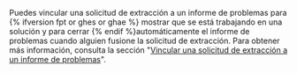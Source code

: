 Puedes vincular una solicitud de extracción a un informe de problemas para {% ifversion fpt or ghes or ghae %} mostrar que se está trabajando en una solución y para cerrar {% endif %}automáticamente el informe de problemas cuando alguien fusione la solicitud de extracción. Para obtener más información, consulta la sección "[Vincular una solicitud de extracción a un informe de problemas](/github/managing-your-work-on-github/linking-a-pull-request-to-an-issue)".
